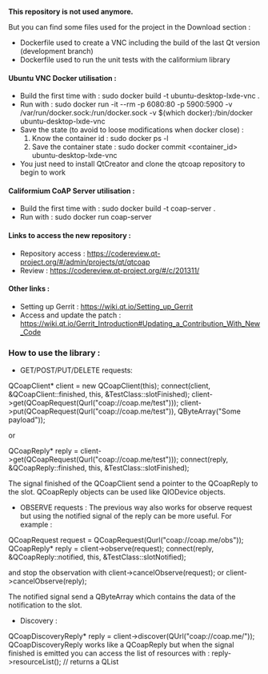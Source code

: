 **This repository is not used anymore.**

But you can find some files used for the project in the Download section :

- Dockerfile used to create a VNC including the build of the last Qt version (development branch)
- Dockerfile used to run the unit tests with the califormium library

#### Ubuntu VNC Docker utilisation :

- Build the first time with : sudo docker build -t ubuntu-desktop-lxde-vnc .
- Run with : sudo docker run -it --rm -p 6080:80 -p 5900:5900 -v /var/run/docker.sock:/run/docker.sock -v $(which docker):/bin/docker ubuntu-desktop-lxde-vnc
- Save the state (to avoid to loose modifications when docker close) : 
	1. Know the container id : sudo docker ps -l
	2. Save the container state : sudo docker commit <container_id> ubuntu-desktop-lxde-vnc
- You just need to install QtCreator and clone the qtcoap repository to begin to work

#### Califormium CoAP Server utilisation :

- Build the first time with : sudo docker build -t coap-server .
- Run with : sudo docker run coap-server

#### Links to access the new repository :

- Repository access : https://codereview.qt-project.org/#/admin/projects/qt/qtcoap
- Review : https://codereview.qt-project.org/#/c/201311/

#### Other links :

- Setting up Gerrit : https://wiki.qt.io/Setting_up_Gerrit
- Access and update the patch : https://wiki.qt.io/Gerrit_Introduction#Updating_a_Contribution_With_New_Code

### How to use the library :

- GET/POST/PUT/DELETE requests:

QCoapClient* client = new QCoapClient(this);
connect(client, &QCoapClient::finished, this, &TestClass::slotFinished);
client->get(QCoapRequest(Qurl("coap://coap.me/test")));
client->put(QCoapRequest(Qurl("coap://coap.me/test")), QByteArray("Some payload"));

or

QCoapReply* reply = client->get(QCoapRequest(Qurl("coap://coap.me/test")));
connect(reply, &QCoapReply::finished, this, &TestClass::slotFinished);

The signal finished of the QCoapClient send a pointer to the QCoapReply to the slot.
QCoapReply objects can be used like QIODevice objects.

- OBSERVE requests :
The previous way also works for observe request but using the notified signal of the reply can be more useful.
For example :

QCoapRequest request = QCoapRequest(Qurl("coap://coap.me/obs"));
QCoapReply* reply = client->observe(request);
connect(reply, &QCoapReply::notified, this, &TestClass::slotNotified);

and stop the observation with
client->cancelObserve(request);
or
client->cancelObserve(reply);

The notified signal send a QByteArray which contains the data of the notification to the slot.

- Discovery :

QCoapDiscoveryReply* reply = client->discover(QUrl("coap://coap.me/"));
QCoapDiscoveryReply works like a QCoapReply but when the signal finished is emitted you can access the list of resources with :
reply->resourceList(); // returns a QList<QCoapResource>

